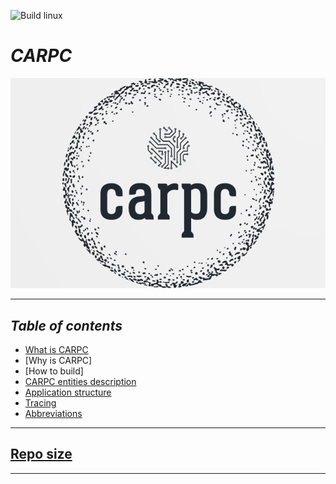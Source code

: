 ![Build linux](https://github.com/dterletskiy/carpc/workflows/Build%20linux/badge.svg)

# ***CARPC***

![CARPC Framework logo](./.md/logo/01.png)

----

## ***Table of contents***

- [What is CARPC](./.md/what_is_carpc.md#what-is-carpc)
- [Why is CARPC]
- [How to build]
- [CARPC entities description](./.md/carpc_entities_description.md#carpc-entities-description)
- [Application structure](./.md/application_structure.md#application-structure)
- [Tracing](./.md/tracing.md#tracing)
- [Abbreviations](./.md/abbreviations.md#abbreviations)

----

## [Repo size](./.md/repo_size/repo_size.md)

----

